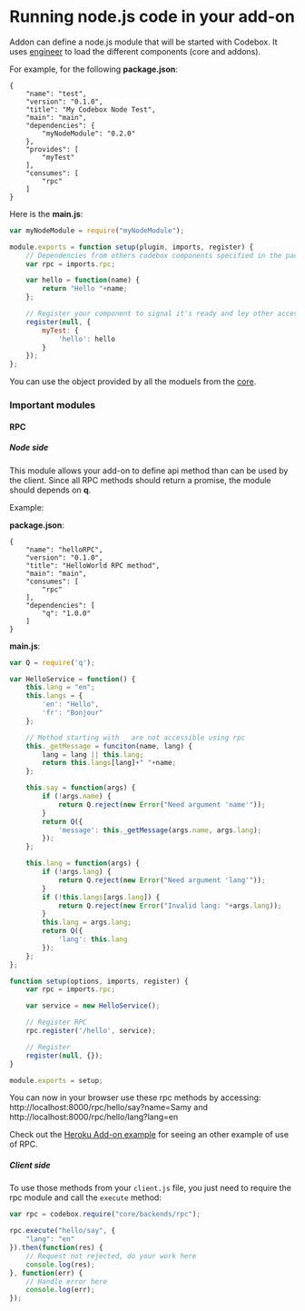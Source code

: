 # Running node.js code in your add-on

Addon can define a node.js module that will be started with Codebox. It uses [engineer](https://github.com/FriendCode/engineer) to load the different components (core and addons).

For example, for the following **package.json**:

```
{
    "name": "test",
    "version": "0.1.0",
    "title": "My Codebox Node Test",
    "main": "main",
    "dependencies": {
        "myNodeModule": "0.2.0"
    },
    "provides": [
        "myTest"
    ],
    "consumes": [
        "rpc"
    ]
}
```

Here is the **main.js**:

```javascript
var myNodeModule = require("myNodeModule");

module.exports = function setup(plugin, imports, register) {
    // Dependencies from others codebox components specified in the package.json are laoded here:
    var rpc = imports.rpc;

    var hello = function(name) {
        return "Hello "+name;
    };

    // Register your component to signal it's ready and ley other access 'myTest':
    register(null, {
        myTest: {
            'hello': hello
        }
    });
};
```

You can use the object provided by all the moduels from the [core](https://github.com/FriendCode/codebox/tree/master/core).


### Important modules

#### RPC

##### Node side

This module allows your add-on to define api method than can be used by the client. Since all RPC methods should return a promise, the module should depends on **q**.

Example:

**package.json**:
```
{
    "name": "helloRPC",
    "version": "0.1.0",
    "title": "HelloWorld RPC method",
    "main": "main",
    "consumes": [
        "rpc"
    ],
    "dependencies": [
        "q": "1.0.0"
    ]
}
```

**main.js**:

```javascript
var Q = require('q');

var HelloService = function() {
    this.lang = "en";
    this.langs = {
        'en': "Hello",
        'fr': "Bonjour"
    };

    // Method starting with _ are not accessible using rpc
    this._getMessage = funciton(name, lang) {
        lang = lang || this.lang;
        return this.langs[lang]+" "+name;
    };

    this.say = function(args) {
        if (!args.name) {
            return Q.reject(new Error("Need argument 'name'"));
        }
        return Q({
            'message': this._getMessage(args.name, args.lang);
        });
    };

    this.lang = function(args) {
        if (!args.lang) {
            return Q.reject(new Error("Need argument 'lang'"));
        }
        if (!this.langs[args.lang]) {
            return Q.reject(new Error("Invalid lang: "+args.lang));
        }
        this.lang = args.lang;
        return Q({
            'lang': this.lang
        });
    };
};

function setup(options, imports, register) {
    var rpc = imports.rpc;

    var service = new HelloService();

    // Register RPC
    rpc.register('/hello', service);

    // Register
    register(null, {});
}

module.exports = setup;
```

You can now in your browser use these rpc methods by accessing: http://localhost:8000/rpc/hello/say?name=Samy and http://localhost:8000/rpc/hello/lang?lang=en

Check out the [Heroku Add-on example](https://github.com/FriendCode/codebox-addon-heroku) for seeing an other example of use of RPC.

##### Client side

To use those methods from your `client.js` file, you just need to require the rpc module and call the `execute` method:

```javascript
var rpc = codebox.require("core/backends/rpc");

rpc.execute("hello/say", {
    "lang": "en"
}).then(function(res) {
    // Request not rejected, do your work here
    console.log(res);
}, function(err) {
    // Handle error here
    console.log(err);
});

```